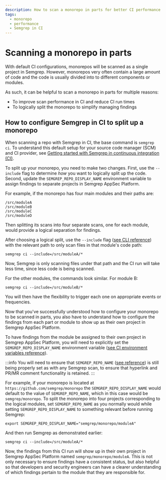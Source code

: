 ```yaml
---
description: How to scan a monorepo in parts for better CI performance and clearer findings organization
tags:
  - monorepo
  - performance
  - Semgrep in CI
---
```


# Scanning a monorepo in parts

With default CI configurations, monorepos will be scanned as a single project in Semgrep. However, monorepos very often contain a large amount of code and the code is usually divided into to different components or modules.

As such, it can be helpful to scan a monorepo in parts for multiple reasons:

* To improve scan performance in CI and reduce CI run times
* To logically split the monorepo to simplify managing findings

## How to configure Semgrep in CI to split up a monorepo

When scanning a repo with Semgrep in CI, the base command is `semgrep ci`. To understand this default setup for your source code manager (SCM) and CI provider, see [Getting started with Semgrep in continuous integration (CI)](/deployment/add-semgrep-to-ci).

To split up your monorepo, you need to make two changes. First, use the `--include` flag to determine *how* you want to logically split up the code. Second, update the `SEMGREP_REPO_DISPLAY_NAME` environment variable to assign findings to separate projects in Semgrep AppSec Platform. 

For example, if the monorepo has four main modules and their paths are:

    /src/moduleA
    /src/moduleB
    /src/moduleC
    /src/moduleD

Then splitting its scans into four separate scans, one for each module, would provide a logical separation for findings.

After choosing a logical split, use the `--include` flag ([see CLI reference](/docs/cli-reference)) with the relevant path to only scan files in that module's code path:

    semgrep ci --include=/src/moduleA/*

Now, Semgrep is only scanning files under that path and the CI run will take less time, since less code is being scanned.

For the other modules, the commands look similar. For module B:

    semgrep ci --include=/src/moduleB/*

You will then have the flexibility to trigger each one on appropriate events or frequencies.

Now that you've successfully understood how to configure your monorepo to be scanned in parts, you also have to understand how to configure the findings from each part or module to show up as their own project in Semgrep AppSec Platform.

To have findings from the module be assigned to their own project in Semgrep AppSec Platform, you will need to explicitly set the `SEMGREP_REPO_DISPLAY_NAME` environment variable ([see CI environment variables reference](/docs/semgrep-ci/ci-environment-variables#semgrep_repo_display_name)).

:::info
You will need to ensure that `SEMGREP_REPO_NAME` ([see reference](/docs/semgrep-ci/ci-environment-variables#semgrep_repo_name)) is still being properly set as with any Semgrep scan, to ensure that hyperlink and PR/MR comment functionality is retained.
:::

For example, if your monorepo is located at `https://github.com/semgrep/monorepo` the `SEMGREP_REPO_DISPLAY_NAME` would default to the value of `SEMGREP_REPO_NAME`, which in this case would be `semgrep/monorepo`. To split the monorepo into four projects corresponding to the logical modules, set `SEMGREP_REPO_NAME` as you normally would while setting `SEMGREP_REPO_DISPLAY_NAME` to something relevant before running Semgrep:

    export SEMGREP_REPO_DISPLAY_NAME="semgrep/monorepo/moduleA"

And then run Semgrep as demonstrated earlier:

    semgrep ci --include=/src/moduleA/*

Now, the findings from this CI run will show up in their own project in Semgrep AppSec Platform named `semgrep/monorepo/moduleA`. This is not only necessary to ensure findings have a consistent status, but also helpful so that developers and security engineers can have a clearer understanding of which findings pertain to the module that they are responsible for.
